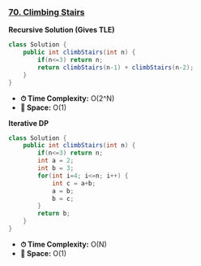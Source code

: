 ### [70. Climbing Stairs](https://leetcode.com/problems/climbing-stairs/description/)

**Recursive Solution (Gives TLE)**
```java
class Solution {
    public int climbStairs(int n) {
        if(n<=3) return n;
        return climbStairs(n-1) + climbStairs(n-2);
    }
}
```
- **⏱ Time Complexity:** O(2^N)
- **💾 Space:** O(1)

**Iterative DP**
```java
class Solution {
    public int climbStairs(int n) {
        if(n<=3) return n;
        int a = 2;
        int b = 3;
        for(int i=4; i<=n; i++) {
            int c = a+b;
            a = b;
            b = c;
        }
        return b;
    }
}
```
- **⏱ Time Complexity:** O(N)
- **💾 Space:** O(1)
